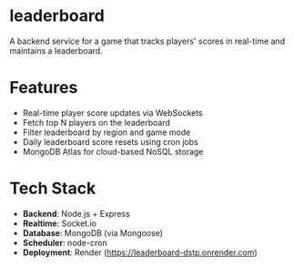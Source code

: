 # leaderboard
A backend service for a game that tracks players' scores in real-time and maintains a leaderboard.

# Features
-  Real-time player score updates via WebSockets
-  Fetch top N players on the leaderboard
-  Filter leaderboard by region and game mode
-  Daily leaderboard score resets using cron jobs
-  MongoDB Atlas for cloud-based NoSQL storage

# Tech Stack
- **Backend**: Node.js + Express
- **Realtime**: Socket.io
- **Database**: MongoDB (via Mongoose)
- **Scheduler**: node-cron
- **Deployment**: Render (https://leaderboard-dstp.onrender.com)


